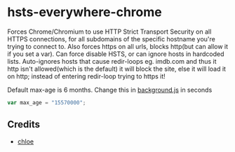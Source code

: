 # hsts-everywhere-chrome

Forces Chrome/Chromium to use HTTP Strict Transport Security on all HTTPS connections, for all subdomains of the specific hostname you're trying to connect to.
Also forces https on all urls, blocks http(but can allow it if you set a var).
Can force disable HSTS, or can ignore hosts in hardcoded lists.
Auto-ignores hosts that cause redir-loops eg. imdb.com and thus it http isn't allowed(which is the default) it will block the site, else it will load it on http; instead of entering redir-loop trying to https it!

Default max-age is 6 months. Change this in [background.js](background.js) in seconds

```javascript
var max_age = "15570000";
```

## Credits

- [chloe](https://keybase.io/dotchloe)
